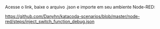 Acesse o link, baixe o arquivo .json e importe em seu ambiente Node-RED:

https://github.com/Danyhn/katacoda-scenarios/blob/master/node-red/steps/inject_switch_function_debug.json